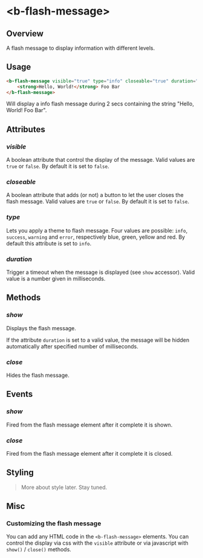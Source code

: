 # &lt;b-flash-message&gt;

## Overview
A flash message to display information with different levels.

## Usage

``` html
<b-flash-message visible="true" type="info" closeable="true" duration="2000">
    <strong>Hello, World!</strong> Foo Bar
</b-flash-message>
```

Will display a info flash message during 2 secs containing the string "Hello, World! Foo Bar".

## Attributes

### ___visible___

A boolean attribute that control the display of the message. Valid values are `true` or `false`. By default it is set to `false`.

### ___closeable___

A boolean attribute that adds (or not) a button to let the user closes the flash message. Valid values are `true` or `false`. By default it is set to `false`.

### ___type___

Lets you apply a theme to flash message. Four values are possible: `info`, `success`, `warning` and `error`, respectively blue, green, yellow and red. By default this attribute is set to `info`.

### ___duration___

Trigger a timeout when the message is displayed (see `show` accessor). Valid value is a number given in milliseconds. 

## Methods

### ___show___

Displays the flash message.

If the attribute `duration` is set to a valid value, the message will be hidden automatically after specified number of milliseconds.

### ___close___

Hides the flash message.

## Events

### ___show___

Fired from the flash message element after it complete it is shown.

### ___close___

Fired from the flash message element after it complete it is closed.

## Styling

> More about style later. Stay tuned.

## Misc

### Customizing the flash message

You can add any HTML code in the `<b-flash-message>` elements. You can control the display via css with the `visible` attribute or via javascript with `show()` / `close()` methods.
